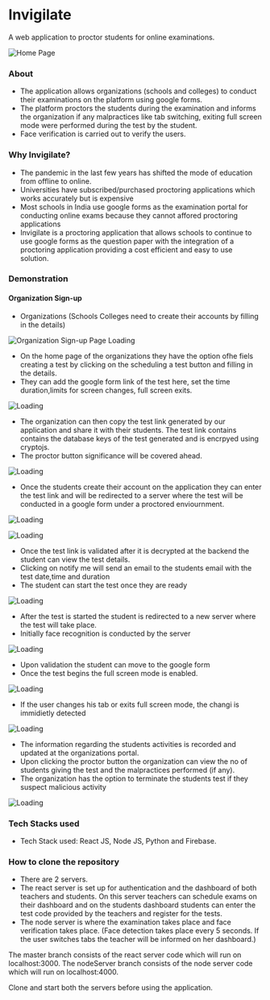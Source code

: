 # Invigilate
A web application to proctor students for online examinations.

![Home Page](https://github.com/prithvirohira8/prithvirohira8.github.io/blob/main/_posts/images/invigilate/home-page.png?raw=true "Home Page")

### About
- The application allows organizations (schools and colleges) to conduct their examinations on the platform using google forms.
- The platform proctors the students during the examination and informs the organization if any malpractices like tab switching, exiting full screen mode were performed during the test by the student.
- Face verification is carried out to verify the users.

### Why Invigilate?
- The pandemic in the last few years has shifted the mode of education from offline to online.
- Universities have subscribed/purchased proctoring applications which works accurately but is expensive
- Most schools in India use google forms as the examination portal for conducting online exams because they cannot affored proctoring applications
- Invigilate is a proctoring application that allows schools to continue to use google forms as the question paper with the integration of a proctoring application providing a cost efficient and easy to use solution.

### Demonstration

#### Organization Sign-up
- Organizations (Schools Colleges need to create their accounts by filling in the details)

![Organization Sign-up Page Loading](https://github.com/prithvirohira8/prithvirohira8.github.io/blob/main/_posts/images/invigilate/organization-signup.png?raw=true "Organization Sign-up Page")

- On the home page of the organizations they have the option ofhe fiels creating a test by clicking on the scheduling a test button and filling in the details.
- They can add the google form link of the test here, set the time duration,limits for screen changes, full screen exits.

![Loading](https://github.com/prithvirohira8/prithvirohira8.github.io/blob/main/_posts/images/invigilate/test-reg1?raw=true "Scheduling a test")

- The organization can then copy the test link generated by our application and share it with their students. The test link contains contains the database keys of the test generated and is encrpyed using cryptojs.
- The proctor button significance will be covered ahead.

![Loading](https://github.com/prithvirohira8/prithvirohira8.github.io/blob/main/_posts/images/invigilate/test-reg2.png?raw=true "Test Details")

- Once the students create their account on the application they can enter the test link and will be redirected to a server where the test will be conducted in a google form under a proctored enviournment.

![Loading](https://github.com/prithvirohira8/prithvirohira8.github.io/blob/main/_posts/images/invigilate/student-signup.png?raw=true "Student Signup")

![Loading](https://github.com/prithvirohira8/prithvirohira8.github.io/blob/main/_posts/images/invigilate/student-portal.png?raw=true "Entering the test link")

- Once the test link is validated after it is decrypted at the backend the student can view the test details.
- Clicking on notify me will send an email to the students email with the test date,time and duration
- The student can start the test once they are ready

![Loading](https://github.com/prithvirohira8/prithvirohira8.github.io/blob/main/_posts/images/invigilate/test-details.png?raw=true "Entering the test link")

- After the test is started the student is redirected to a new server where the test will take place.
- Initially face recognition is conducted by the server

![Loading](https://github.com/prithvirohira8/prithvirohira8.github.io/blob/main/_posts/images/invigilate/test-site1.png?raw=true "Test portal home-page")

- Upon validation the student can move to the google form
- Once the test begins the full screen mode is enabled.

![Loading](https://github.com/prithvirohira8/prithvirohira8.github.io/blob/main/_posts/images/invigilate/testsite3.png?raw=true "Test")

- If the user changes his tab or exits full screen mode, the changi is immidietly detected

![Loading](https://github.com/prithvirohira8/prithvirohira8.github.io/blob/main/_posts/images/invigilate/testsite4.png?raw=true "Tab Change Detected")

- The information regarding the students activities is recorded and updated at the organizations portal.
- Upon clicking the proctor button the organization can view the no of students giving the test and the malpractices performed (if any).
- The organization has the option to terminate the students test if they suspect malicious activity

![Loading](https://github.com/prithvirohira8/prithvirohira8.github.io/blob/main/_posts/images/invigilate/proctor1.png?raw=true "Procotring results")

### Tech Stacks used
- Tech Stack used: React JS, Node JS, Python and Firebase.

### How to clone the repository
- There are 2 servers. 
- The react server is set up for authentication and the dashboard of both teachers and students. On this server teachers can schedule exams on their dashboard and on the students dashboard students can enter the test code provided by the teachers and register for the tests.
- The node server is where the examination takes place and face verification takes place. (Face detection takes place every 5 seconds. If the user switches tabs the teacher will be informed on her dashboard.)

The master branch consists of the react server code which will run on localhost:3000.
The nodeServer branch consists of the node server code which will run on localhost:4000.

Clone and start both the servers before using the application.

